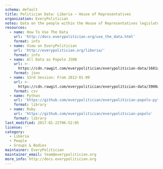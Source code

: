 ```yaml
---
schema: default
title: Politician Data: Liberia — House of Representatives
organization: EveryPolitician
notes: Data on the people within the House of Representatives legislature of Liberia.
resources:
  - name: How To Use The Data
    url: 'http://docs.everypolitician.org/use_the_data.html'
    format: info
  - name: View on EveryPolitician
    url: 'http://everypolitician.org/liberia/'
    format: info
  - name: All Data as Popolo JSON
    url: >-
      https://cdn.rawgit.com/everypolitician/everypolitician-data/1681a33db66ba2daea7464d85b4303f1d8f5fcf8/data/Liberia/House/ep-popolo-v1.0.json
    format: json
  - name: 53rd Session: From 2012-01-09
    url: >-
      https://cdn.rawgit.com/everypolitician/everypolitician-data/3900a5954d86fbf4fe6b7621f962182a18fc5dc2/data/Liberia/House/term-53.csv
    format: csv
  - name: Python
    url: 'https://github.com/everypolitician/everypolitician-popolo-python'
    format: library
  - name: Ruby
    url: 'https://github.com/everypolitician/everypolitician-popolo'
    format: library
last_modified: 2017-01-22T06:52:05
license: ''
category:
  - Liberia
  - People
  - Groups & Bodies
maintainer: EveryPolitician
maintainer_email: team@everypolitician.org
more_info: http://docs.everypolitician.org
---
```

